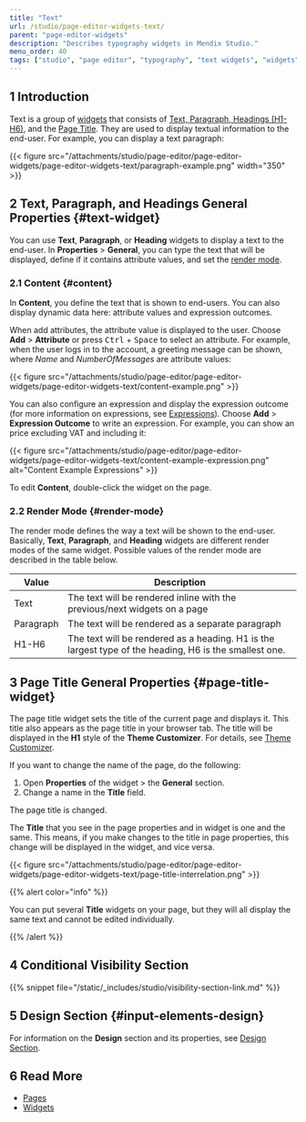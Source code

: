 ```yaml
---
title: "Text"
url: /studio/page-editor-widgets-text/
parent: "page-editor-widgets"
description: "Describes typography widgets in Mendix Studio."
menu_order: 40
tags: ["studio", "page editor", "typography", "text widgets", "widgets"]
---
```


## 1 Introduction 

Text is a group of [widgets](/studio/page-editor-widgets/) that consists of [Text, Paragraph, Headings (H1-H6)](#text-widget), and the [Page Title](#page-title-widget). They are used to display textual information to the end-user. For example, you can display a text paragraph:

{{< figure src="/attachments/studio/page-editor/page-editor-widgets/page-editor-widgets-text/paragraph-example.png"   width="350"  >}}

## 2 Text, Paragraph, and Headings General Properties {#text-widget}

You can use **Text**, **Paragraph**, or **Heading** widgets to display a text to the end-user. In **Properties** > **General**, you can type the text that will be displayed, define if it contains attribute values, and set the [render mode](#render-mode). 

### 2.1 Content {#content}

In **Content**, you define the text that is shown to end-users. You can also display dynamic data here: attribute values and expression outcomes. 

When add attributes, the attribute value is displayed to the user. Choose **Add** > **Attribute** or press <kbd>Ctrl</kbd> + <kbd>Space</kbd> to select an attribute.  For example, when the user logs in to the account, a greeting message can be shown, where *Name* and *NumberOfMessages* are attribute values: 

{{< figure src="/attachments/studio/page-editor/page-editor-widgets/page-editor-widgets-text/content-example.png" >}}

You can also configure an expression and display the expression outcome (for more information on expressions, see [Expressions](/studio/expressions/)). Choose **Add** > **Expression Outcome** to write an expression. For example, you can show an price excluding VAT and including it:

{{< figure src="/attachments/studio/page-editor/page-editor-widgets/page-editor-widgets-text/content-example-expression.png" alt="Content Example Expressions" >}}

To edit **Content**, double-click the widget on the page.


### 2.2 Render Mode {#render-mode}

The render mode defines the way a text will be shown to the end-user. Basically, **Text**, **Paragraph**, and **Heading** widgets are different render modes of the same widget. Possible values of the render mode are described in the table below. 

| Value     | Description                                                  |
| --------- | ------------------------------------------------------------ |
| Text      | The text will be rendered inline with the previous/next widgets on a page |
| Paragraph | The text will be rendered as a separate paragraph            |
| H1-H6     | The text will be rendered as a heading. H1 is the largest type of the heading, H6 is the smallest one. |

## 3 Page Title General Properties {#page-title-widget}

The page title widget sets the title of the current page and displays it. This title also appears as the page title in your browser tab.  The title will be displayed in the **H1** style of the **Theme Customizer**. For details, see [Theme Customizer](/studio/theme-customizer/).

If you want to change the name of the page, do the following:

1. Open **Properties** of the widget > the **General** section.
2. Change a name in the **Title** field. 

The page title is changed. 

The **Title** that you see in the page properties and in widget is one and the same. This means, if you make changes to the title in page properties, this change will be displayed in the widget, and vice versa.  

{{< figure src="/attachments/studio/page-editor/page-editor-widgets/page-editor-widgets-text/page-title-interrelation.png" >}}



{{% alert color="info" %}}

You can put several **Title** widgets on your page, but they will all display the same text and cannot be edited individually.

{{% /alert %}}

## 4 Conditional Visibility Section

{{% snippet file="/static/_includes/studio/visibility-section-link.md" %}}

## 5 Design Section {#input-elements-design}

For information on the **Design** section and its properties, see [Design Section](/studio/page-editor-widgets-design-section/).

## 6 Read More

* [Pages](/studio/page-editor/) 
* [Widgets](/studio/page-editor-widgets/)
